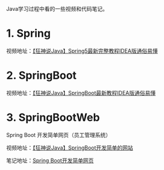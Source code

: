 Java学习过程中看的一些视频和代码笔记。

# 1. Spring

视频地址：[【狂神说Java】Spring5最新完整教程IDEA版通俗易懂](https://www.bilibili.com/video/BV1WE411d7Dv?from=search&seid=10874099015421652957&spm_id_from=333.337.0.0)

# 2. SpringBoot

视频地址：[【狂神说Java】SpringBoot最新教程IDEA版通俗易懂](https://www.bilibili.com/video/BV1PE411i7CV?from=search&seid=673203727658245324&spm_id_from=333.337.0.0)

# 3. SpringBootWeb

Spring Boot 开发简单网页（员工管理系统）

视频地址：[【狂神说Java】SpringBoot开发简单的网站](https://www.bilibili.com/video/BV19E411v7Ty?spm_id_from=333.999.0.0)

笔记地址：[Spring Boot开发简单网页](https://blog.csdn.net/weixin_43901865/article/details/116596476)
